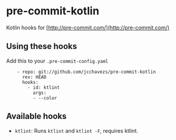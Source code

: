 
# pre-commit-kotlin

Kotlin hooks for [http://pre-commit.com/](http://pre-commit.com/)

## Using these hooks

Add this to your `.pre-commit-config.yaml`

```
    - repo: git://github.com/jcchavezs/pre-commit-kotlin
      rev: HEAD
      hooks:
        - id: ktlint
          args:
          - --color
```

## Available hooks

- `ktlint`: Runs `ktlint` and `ktlint -F`, requires ktlint.
